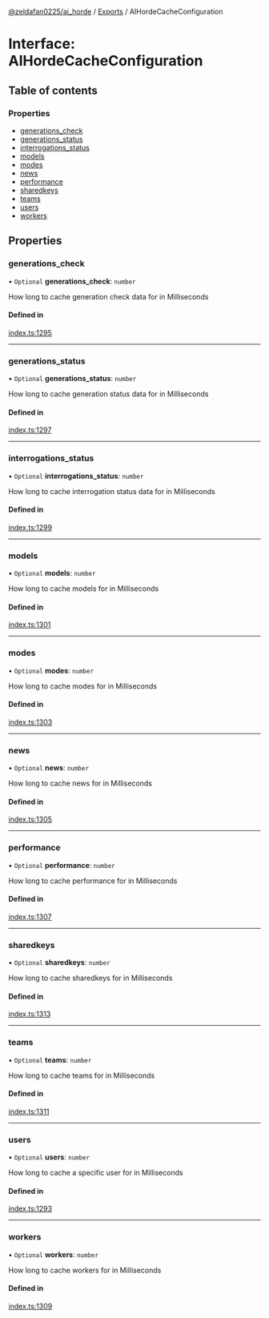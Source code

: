 [@zeldafan0225/ai_horde](../README.md) / [Exports](../modules.md) / AIHordeCacheConfiguration

# Interface: AIHordeCacheConfiguration

## Table of contents

### Properties

- [generations\_check](AIHordeCacheConfiguration.md#generations_check)
- [generations\_status](AIHordeCacheConfiguration.md#generations_status)
- [interrogations\_status](AIHordeCacheConfiguration.md#interrogations_status)
- [models](AIHordeCacheConfiguration.md#models)
- [modes](AIHordeCacheConfiguration.md#modes)
- [news](AIHordeCacheConfiguration.md#news)
- [performance](AIHordeCacheConfiguration.md#performance)
- [sharedkeys](AIHordeCacheConfiguration.md#sharedkeys)
- [teams](AIHordeCacheConfiguration.md#teams)
- [users](AIHordeCacheConfiguration.md#users)
- [workers](AIHordeCacheConfiguration.md#workers)

## Properties

### generations\_check

• `Optional` **generations\_check**: `number`

How long to cache generation check data for in Milliseconds

#### Defined in

[index.ts:1295](https://github.com/ZeldaFan0225/ai_horde/blob/d340ba6/index.ts#L1295)

___

### generations\_status

• `Optional` **generations\_status**: `number`

How long to cache generation status data for in Milliseconds

#### Defined in

[index.ts:1297](https://github.com/ZeldaFan0225/ai_horde/blob/d340ba6/index.ts#L1297)

___

### interrogations\_status

• `Optional` **interrogations\_status**: `number`

How long to cache interrogation status data for in Milliseconds

#### Defined in

[index.ts:1299](https://github.com/ZeldaFan0225/ai_horde/blob/d340ba6/index.ts#L1299)

___

### models

• `Optional` **models**: `number`

How long to cache models for in Milliseconds

#### Defined in

[index.ts:1301](https://github.com/ZeldaFan0225/ai_horde/blob/d340ba6/index.ts#L1301)

___

### modes

• `Optional` **modes**: `number`

How long to cache modes for in Milliseconds

#### Defined in

[index.ts:1303](https://github.com/ZeldaFan0225/ai_horde/blob/d340ba6/index.ts#L1303)

___

### news

• `Optional` **news**: `number`

How long to cache news for in Milliseconds

#### Defined in

[index.ts:1305](https://github.com/ZeldaFan0225/ai_horde/blob/d340ba6/index.ts#L1305)

___

### performance

• `Optional` **performance**: `number`

How long to cache performance for in Milliseconds

#### Defined in

[index.ts:1307](https://github.com/ZeldaFan0225/ai_horde/blob/d340ba6/index.ts#L1307)

___

### sharedkeys

• `Optional` **sharedkeys**: `number`

How long to cache sharedkeys for in Milliseconds

#### Defined in

[index.ts:1313](https://github.com/ZeldaFan0225/ai_horde/blob/d340ba6/index.ts#L1313)

___

### teams

• `Optional` **teams**: `number`

How long to cache teams for in Milliseconds

#### Defined in

[index.ts:1311](https://github.com/ZeldaFan0225/ai_horde/blob/d340ba6/index.ts#L1311)

___

### users

• `Optional` **users**: `number`

How long to cache a specific user for in Milliseconds

#### Defined in

[index.ts:1293](https://github.com/ZeldaFan0225/ai_horde/blob/d340ba6/index.ts#L1293)

___

### workers

• `Optional` **workers**: `number`

How long to cache workers for in Milliseconds

#### Defined in

[index.ts:1309](https://github.com/ZeldaFan0225/ai_horde/blob/d340ba6/index.ts#L1309)
